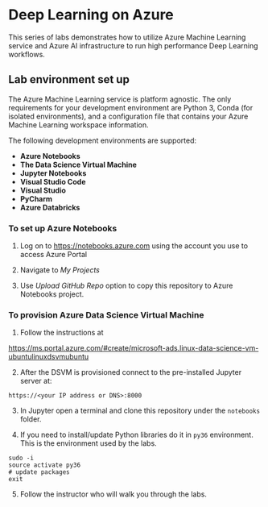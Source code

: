 # Deep Learning on Azure
This series of labs  demonstrates how to utilize Azure Machine Learning service and Azure AI infrastructure to run high 
performance Deep Learning workflows.

## Lab environment set up

The Azure Machine Learning service is platform agnostic. The only requirements for your development environment are Python 3, Conda (for isolated environments), and a configuration file that contains your Azure Machine Learning workspace information.

The following development environments are supported: 
- **Azure Notebooks**
- **The Data Science Virtual Machine**
- **Jupyter Notebooks**
- **Visual Studio Code**
- **Visual Studio**
- **PyCharm**
- **Azure Databricks**


### To set up Azure Notebooks

1. Log on to https://notebooks.azure.com using the account you use to access Azure Portal

2. Navigate to *My Projects*

3. Use *Upload GitHub Repo* option to copy this repository to Azure Notebooks project.


### To provision Azure Data Science Virtual Machine

1. Follow the instructions at

https://ms.portal.azure.com/#create/microsoft-ads.linux-data-science-vm-ubuntulinuxdsvmubuntu

2. After the DSVM is provisioned connect to the pre-installed Jupyter server at:

`https://<your IP address or DNS>:8000`
  
3. In Jupyter open a terminal and clone this repository under the `notebooks` folder.

4. If you need to install/update Python libraries do it in `py36` environment. This is the environment used by the labs.
```
sudo -i
source activate py36
# update packages
exit
```


5. Follow the instructor who will walk you through the labs.

